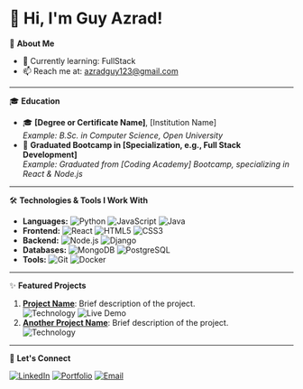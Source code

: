 # 👋 Hi, I'm Guy Azrad!

🎯 **About Me**
- 🌱 Currently learning: FullStack
- 📫 Reach me at: azradguy123@gmail.com

---
🎓 **Education**
- 🎓 **[Degree or Certificate Name]**, [Institution Name]  
  _Example: B.Sc. in Computer Science, Open University_
- 🏅 **Graduated Bootcamp in [Specialization, e.g., Full Stack Development]**  
  _Example: Graduated from [Coding Academy] Bootcamp, specializing in React & Node.js_

---
🛠 **Technologies & Tools I Work With**
- **Languages:** ![Python](https://img.shields.io/badge/-Python-3776AB?style=flat&logo=python&logoColor=white) ![JavaScript](https://img.shields.io/badge/-JavaScript-F7DF1E?style=flat&logo=javascript&logoColor=black) ![Java](https://img.shields.io/badge/-Java-007396?style=flat&logo=java&logoColor=white)
- **Frontend:** ![React](https://img.shields.io/badge/-React-61DAFB?style=flat&logo=react&logoColor=white) ![HTML5](https://img.shields.io/badge/-HTML5-E34F26?style=flat&logo=html5&logoColor=white) ![CSS3](https://img.shields.io/badge/-CSS3-1572B6?style=flat&logo=css3&logoColor=white)
- **Backend:** ![Node.js](https://img.shields.io/badge/-Node.js-339933?style=flat&logo=node.js&logoColor=white) ![Django](https://img.shields.io/badge/-Django-092E20?style=flat&logo=django&logoColor=white)
- **Databases:** ![MongoDB](https://img.shields.io/badge/-MongoDB-47A248?style=flat&logo=mongodb&logoColor=white) ![PostgreSQL](https://img.shields.io/badge/-PostgreSQL-336791?style=flat&logo=postgresql&logoColor=white)
- **Tools:** ![Git](https://img.shields.io/badge/-Git-F05032?style=flat&logo=git&logoColor=white) ![Docker](https://img.shields.io/badge/-Docker-2496ED?style=flat&logo=docker&logoColor=white)

---

✨ **Featured Projects**
1. **[Project Name](#)**: Brief description of the project.  
   ![Technology](https://img.shields.io/badge/-TechnologyName-XXXXXX?style=flat&logo=tech&logoColor=white) ![Live Demo](https://img.shields.io/badge/-Live_Demo-BD93F9?style=flat)
2. **[Another Project Name](#)**: Brief description of the project.  
   ![Technology](https://img.shields.io/badge/-TechnologyName-XXXXXX?style=flat&logo=tech&logoColor=white)

---

🚀 **Let's Connect** 

[![LinkedIn](https://img.shields.io/badge/-LinkedIn-0A66C2?style=flat&logo=linkedin&logoColor=white)](https://www.linkedin.com/in/guy-azrad/)  [![Portfolio](https://img.shields.io/badge/-Portfolio-663399?style=flat&logoColor=white)](mailto:email@em.com) [![Email](https://img.shields.io/badge/Email-Me)](https://yourportfolio.com)  
